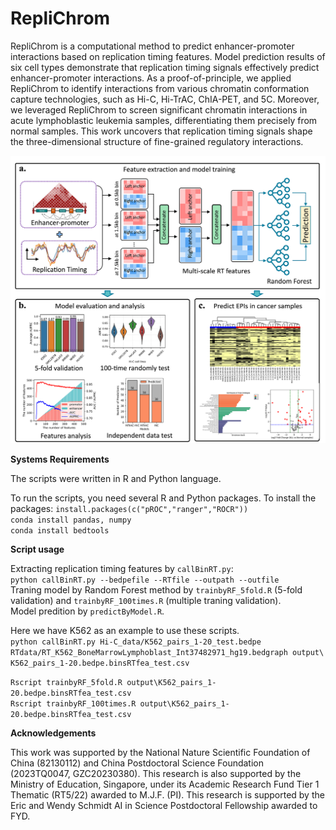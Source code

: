 # RepliChrom

RepliChrom is a computational method to predict enhancer-promoter interactions based on replication timing features. Model prediction results of six cell types demonstrate that replication timing signals effectively predict enhancer-promoter interactions. As a proof-of-principle, we applied RepliChrom to identify interactions from various chromatin conformation capture technologies, such as Hi-C, Hi-TrAC, ChIA-PET, and 5C. Moreover, we leveraged RepliChrom to screen significant chromatin interactions in acute lymphoblastic leukemia samples, differentiating them precisely from normal samples. This work uncovers that replication timing signals shape the three-dimensional structure of fine-grained regulatory interactions.

![image](workflow.png)

**Systems Requirements**

The scripts were written in R and Python language.

To run the scripts, you need several R and Python packages. To install the packages:
`install.packages(c("pROC","ranger","ROCR"))` \
`conda install pandas, numpy` \
`conda install bedtools`



**Script usage**

Extracting replication timing features by `callBinRT.py`: \
`python callBinRT.py --bedpefile --RTfile --outpath --outfile` \
Traning model by Random Forest method by `trainbyRF_5fold.R` (5-fold validation) and `trainbyRF_100times.R` (multiple traning validation). \
Model predition by `predictByModel.R`. 

Here we have K562 as an example to use these scripts. \
`python callBinRT.py Hi-C_data/K562_pairs_1-20_test.bedpe RTdata/RT_K562_BoneMarrowLymphoblast_Int37482971_hg19.bedgraph output\ K562_pairs_1-20.bedpe.binsRTfea_test.csv `

`Rscript trainbyRF_5fold.R output\K562_pairs_1-20.bedpe.binsRTfea_test.csv ` \
`Rscript trainbyRF_100times.R output\K562_pairs_1-20.bedpe.binsRTfea_test.csv ` 

**Acknowledgements**

This work was supported by the National Nature Scientific Foundation of China (82130112) and China Postdoctoral Science Foundation (2023TQ0047, GZC20230380). This research is also supported by the Ministry of Education, Singapore, under its Academic Research Fund Tier 1 Thematic (RT5/22) awarded to M.J.F. (PI). This research is supported by the Eric and Wendy Schmidt AI in Science Postdoctoral Fellowship awarded to FYD.




